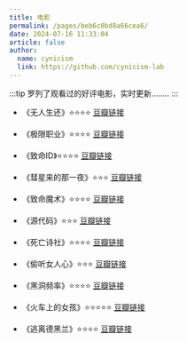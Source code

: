 ```yaml
---
title: 电影
permalink: /pages/beb6c0bd8a66cea6/
date: 2024-07-16 11:33:04
article: false
author:
  name: cynicism
  link: https://github.com/cynicism-lab
---
```

:::tip
罗列了观看过的好评电影，实时更新........
:::
- 《无人生还》⭐⭐⭐⭐
<a href="https://movie.douban.com/subject/25839052/">豆瓣链接</a>

- 《极限职业》⭐⭐⭐⭐
<a href="https://movie.douban.com/subject/27597250/">豆瓣链接</a>

- 《致命ID》⭐⭐⭐⭐
<a href="https://movie.douban.com/subject/1297192/">豆瓣链接</a>

- 《彗星来的那一夜》⭐⭐⭐
<a href="https://movie.douban.com/subject/25807345/">豆瓣链接</a>

- 《致命魔术》⭐⭐⭐⭐
<a href="https://movie.douban.com/subject/1780330/">豆瓣链接</a>

- 《源代码》⭐⭐⭐
<a href="https://movie.douban.com/subject/3075287/">豆瓣链接</a>

- 《死亡诗社》⭐⭐⭐⭐
<a href="https://movie.douban.com/subject/1291548/">豆瓣链接</a>

- 《偷听女人心》⭐⭐⭐
<a href="https://movie.douban.com/subject/1295078/">豆瓣链接</a>

- 《黑洞频率》⭐⭐⭐⭐
<a href="https://movie.douban.com/subject/1294183/">豆瓣链接</a>

- 《火车上的女孩》⭐⭐⭐⭐⭐
<a href="https://movie.douban.com/subject/26413089/">豆瓣链接</a>

- 《逃离德黑兰》⭐⭐⭐⭐
<a href="https://movie.douban.com/subject/6549903/">豆瓣链接</a>
